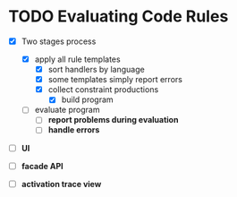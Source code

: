 # TODO Evaluating Code Rules

 - [x] Two stages process
     - [x] apply all rule templates
         - [x] sort handlers by language
         - [x] some templates simply report errors
         - [x] collect constraint productions
             - [x] build program
     - [ ] evaluate program
         - [ ] **report problems during evaluation**
         - [ ] **handle errors**
 - [ ] **UI**
 - [ ] **facade API**
 - [ ] **activation trace view**

